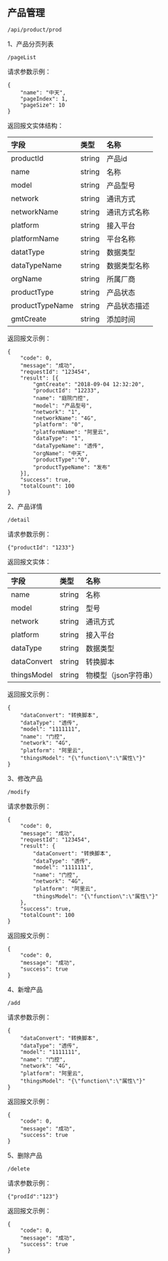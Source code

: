 ## 产品管理

```
/api/product/prod
```

1、产品分页列表

```
/pageList
```

请求参数示例：

```
{
    "name": "中天",
    "pageIndex": 1,
    "pageSize": 10
}
```

返回报文实体结构：

| 字段 | 类型 | 名称 |
| :--- | :--- | :--- |
| productId | string | 产品id |
| name | string | 名称 |
| model | string | 产品型号 |
| network | string | 通讯方式 |
| networkName | string | 通讯方式名称 |
| platform | string | 接入平台 |
| platformName | string | 平台名称 |
| datatType | string | 数据类型 |
| dataTypeName | string | 数据类型名称 |
| orgName | string | 所属厂商 |
| productType | string | 产品状态 |
| productTypeName | string | 产品状态描述 |
| gmtCreate | string | 添加时间 |

返回报文示例：

```
{
    "code": 0,
    "message": "成功",
    "requestId": "123454",
    "result": [{
        "gmtCreate": "2018-09-04 12:32:20",
        "productId": "12233",
        "name": "庭院门控",
        "model": "产品型号",
        "network": "1",
        "networkName": "4G",
        "platform": "0",
        "platformName": "阿里云",
        "dataType": "1",
        "dataTypeName": "透传",
        "orgName": "中天",
        "productType":"0",
        "productTypeName": "发布"
    }],
    "success": true,
    "totalCount": 100
}
```

2、产品详情

```
/detail
```

请求参数示例：

```
{"productId": "1233"}
```

返回报文实体：

| 字段 | 类型 | 名称 |
| :--- | :--- | :--- |
| name | string | 名称 |
| model | string | 型号 |
| network | string | 通讯方式 |
| platform | string | 接入平台 |
| dataType | string | 数据类型 |
| dataConvert | string | 转换脚本 |
| thingsModel | string | 物模型（json字符串） |

返回报文示例：

```
{
    "dataConvert": "转换脚本",
    "dataType": "透传",
    "model": "1111111",
    "name": "门控",
    "network": "4G",
    "platform": "阿里云",
    "thingsModel": "{\"function\":\"属性\"}"
}
```

3、修改产品

```
/modify
```

请求参数示例：

```
{
    "code": 0,
    "message": "成功",
    "requestId": "123454",
    "result": {
        "dataConvert": "转换脚本",
        "dataType": "透传",
        "model": "1111111",
        "name": "门控",
        "network": "4G",
        "platform": "阿里云",
        "thingsModel": "{\"function\":\"属性\"}"
    },
    "success": true,
    "totalCount": 100
}
```

返回报文示例：

```
{
    "code": 0,
    "message": "成功",
    "success": true
}
```

4、新增产品

```
/add
```

请求参数示例：

```
{
    "dataConvert": "转换脚本",
    "dataType": "透传",
    "model": "1111111",
    "name": "门控",
    "network": "4G",
    "platform": "阿里云",
    "thingsModel": "{\"function\":\"属性\"}"
}
```

返回报文示例：

```
{
    "code": 0,
    "message": "成功",
    "success": true
}
```

5、删除产品

```
/delete
```

请求参数示例：

```
{"prodId":"123"}
```

返回报文示例：

```
{
    "code": 0,
    "message": "成功",
    "success": true
}
```



